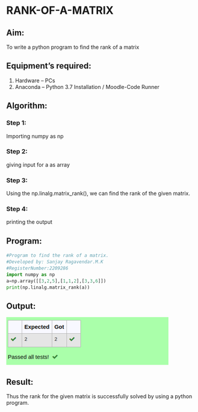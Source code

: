 # RANK-OF-A-MATRIX
## Aim:
To write a python program to find the rank of a matrix
## Equipment’s required:
1. 	Hardware – PCs
2. 	Anaconda – Python 3.7 Installation / Moodle-Code Runner
## Algorithm:
### Step 1: 
Importing numpy as np
### Step 2: 
giving input for a as array 
### Step 3: 
Using the np.linalg.matrix_rank(), we can find the rank of the given matrix.
### Step 4:
printing the output 
## Program:
```py
#Program to find the rank of a matrix.
#Developed by: Sanjay Ragavendar.M.K
#RegisterNumber:2209286
import numpy as np
a=np.array([[3,2,5],[1,1,2],[3,3,6]])
print(np.linalg.matrix_rank(a))
```
## Output:
![output](/rank%20output.png)
## Result:
Thus the rank for the given matrix is successfully solved by  using a python program.
